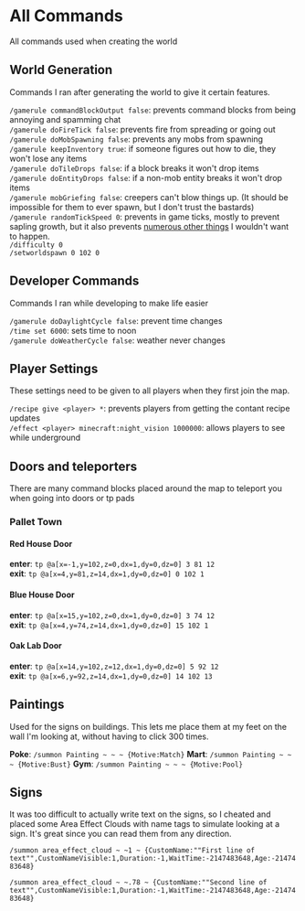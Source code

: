 # All Commands

All commands used when creating the world

## World Generation

Commands I ran after generating the world to give it certain features.

`/gamerule commandBlockOutput false`: prevents command blocks from being annoying and spamming chat  
`/gamerule doFireTick false`: prevents fire from spreading or going out    
`/gamerule doMobSpawning false`: prevents any mobs from spawning  
`/gamerule keepInventory true`: if someone figures out how to die, they won't lose any items  
`/gamerule doTileDrops false`: if a block breaks it won't drop items  
`/gamerule doEntityDrops false`: if a non-mob entity breaks it won't drop items  
`/gamerule mobGriefing false`: creepers can't blow things up. (It should be impossible for them to ever spawn, but I don't trust the bastards)  
`/gamerule randomTickSpeed 0`: prevents in game ticks, mostly to prevent sapling growth, but it also prevents [numerous other things](https://minecraft.gamepedia.com/Tick#Block_tick) I wouldn't want to happen.   
`/difficulty 0`  
`/setworldspawn 0 102 0`  

## Developer Commands

Commands I ran while developing to make life easier

`/gamerule doDaylightCycle false`: prevent time changes  
`/time set 6000`: sets time to noon  
`/gamerule doWeatherCycle false`: weather never changes  

## Player Settings

These settings need to be given to all players when they first join the map.

`/recipe give <player> *`: prevents players from getting the contant recipe updates  
`/effect <player> minecraft:night_vision 1000000`: allows players to see while underground  

## Doors and teleporters

There are many command blocks placed around the map to teleport you when going into doors or tp pads

### Pallet Town

#### Red House Door

**enter**: `tp @a[x=-1,y=102,z=0,dx=1,dy=0,dz=0] 3 81 12`  
**exit**: `tp @a[x=4,y=81,z=14,dx=1,dy=0,dz=0] 0 102 1`  

#### Blue House Door

**enter**: `tp @a[x=15,y=102,z=0,dx=1,dy=0,dz=0] 3 74 12`  
**exit**: `tp @a[x=4,y=74,z=14,dx=1,dy=0,dz=0] 15 102 1`  

#### Oak Lab Door

**enter**: `tp @a[x=14,y=102,z=12,dx=1,dy=0,dz=0] 5 92 12`  
**exit**: `tp @a[x=6,y=92,z=14,dx=1,dy=0,dz=0] 14 102 13`  

## Paintings

Used for the signs on buildings. This lets me place them at my feet on the wall I'm looking at, without having to click 300 times.

**Poke**: `/summon Painting ~ ~ ~ {Motive:Match}`
**Mart**: `/summon Painting ~ ~ ~ {Motive:Bust}`
**Gym**: `/summon Painting ~ ~ ~ {Motive:Pool}`

## Signs

It was too difficult to actually write text on the signs, so I cheated and placed some Area Effect Clouds with name tags to simulate looking at a sign. It's great since you can read them from any direction.

`/summon area_effect_cloud ~ ~1 ~ {CustomName:""First line of text"",CustomNameVisible:1,Duration:-1,WaitTime:-2147483648,Age:-2147483648}`

`/summon area_effect_cloud ~ ~.78 ~ {CustomName:""Second line of text"",CustomNameVisible:1,Duration:-1,WaitTime:-2147483648,Age:-2147483648}`